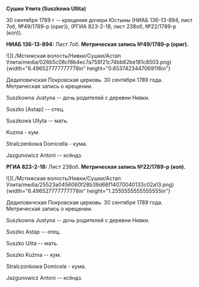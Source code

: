 **Сушко Улита (Suszkowa Ullita)**

30 сентября 1789 г -- крещение дочери Юстыны (НИАБ 136-13-894, лист 7об,
№49/1789-р (ориг)), (РГИА 823-2-18, лист 238об, №22/1789-р (коп)).

**НИАБ 136-13-894:** Лист 7об. **Метрическая запись №49/1789-р (ориг).**

![](./Мстижская волость/Нивки/Сушки/Астап Улита/media/026b5c08cf8b4ec7a758f21c74bb62be181c8503.png){width="6.496527777777778in"
height="0.6537423447069116in"}

Дедиловичская Покровская церковь. 30 сентября 1789 года. Метрическая
запись о крещении.

Suszkowna Justyna -- дочь родителей с деревни Нивки.

Suszko \[Astap\] -- отец.

Suszkowa Ullyta -- мать.

Kuzma - кум.

Stralczenkowa Domicella - кума.

Jazgunowicz Antoni -- ксёндз.

**РГИА 823-2-18:** Лист 238об. **Метрическая запись №22/1789-р (коп).**

![](./Мстижская волость/Нивки/Сушки/Астап Улита/media/25523a0456060f28b39d66f14070040133c02a13.png){width="6.496527777777778in"
height="1.2555555555555555in"}

Дедиловичская Покровская церковь. 30 сентября 1789 года. Метрическая
запись о крещении.

Suszkowna Justyna -- дочь родителей с деревни Нивки.

Suszko Astap -- отец.

Suszko Ulita -- мать.

Suszko Kużma -- кум.

Stralczonkowa Domicela - кума.

Jazgunowicz Antoni -- ксёндз.
